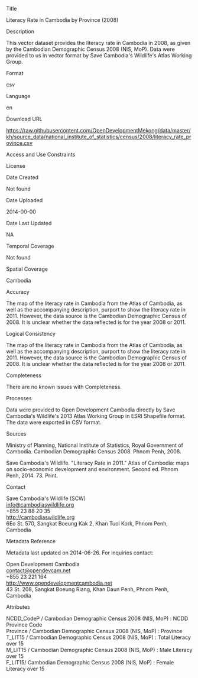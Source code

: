 Title

Literacy Rate in Cambodia by Province (2008)

Description

This vector dataset provides the literacy rate in Cambodia in 2008, as given by the Cambodian Demographic Census 2008 (NIS, MoP). Data were provided to us in vector format by Save Cambodia's Wildlife's Atlas Working Group.

Format

csv

Language

en

Download URL

https://raw.githubusercontent.com/OpenDevelopmentMekong/data/master/kh/source_data/national_institute_of_statistics/census/2008/literacy_rate_province.csv

Access and Use Constraints



License



Date Created

Not found

Date Uploaded

2014-00-00

Date Last Updated

NA

Temporal Coverage

Not found

Spatial Coverage

Cambodia

Accuracy

The map of the literacy rate in Cambodia from the Atlas of Cambodia, as well as the accompanying description, purport to show the literacy rate in 2011. However, the data source is the Cambodian Demographic Census of 2008. It is unclear whether the data reflected is for the year 2008 or 2011.

Logical Consistency

The map of the literacy rate in Cambodia from the Atlas of Cambodia, as well as the accompanying description, purport to show the literacy rate in 2011. However, the data source is the Cambodian Demographic Census of 2008. It is unclear whether the data reflected is for the year 2008 or 2011.

Completeness

There are no known issues with Completeness.

Processes

Data were provided to Open Development Cambodia directly by Save Cambodia's Wildlife's 2013 Atlas Working Group in ESRI Shapefile format. The data were exported in CSV format.

Sources

Ministry of Planning, National Institute of Statistics, Royal Government of Cambodia. Cambodian Demographic Census 2008. Phnom Penh, 2008.

Save Cambodia's Wildlife. "Literacy Rate in 2011." Atlas of Cambodia: maps on socio-economic development and environment. Second ed. Phnom Penh, 2014. 73. Print.

Contact

Save Cambodia's Wildlife (SCW)  
info@cambodiaswildlife.org  
+855 23 88 20 35  
http://cambodiaswildlife.org  
6Eo St. 570, Sangkat Boeung Kak 2, Khan Tuol Kork, Phnom Penh, Cambodia  

Metadata Reference

Metadata last updated on 2014-06-26. For inquiries contact:

Open Development Cambodia  
contact@opendevcam.net  
+855 23 221 164  
http://www.opendevelopmentcambodia.net  
43 St. 208, Sangkat Boeung Riang, Khan Daun Penh, Phnom Penh, Cambodia  

Attributes

NCDD_CodeP / Cambodian Demographic Census 2008 (NIS, MoP) : NCDD Province Code  
Province / Cambodian Demographic Census 2008 (NIS, MoP) : Province  
T_LIT15 / Cambodian Demographic Census 2008 (NIS, MoP) : Total Literacy over 15  
M_LIT15 / Cambodian Demographic Census 2008 (NIS, MoP) : Male Literacy over 15  
F_LIT15/ Cambodian Demographic Census 2008 (NIS, MoP) : Female Literacy over 15  




